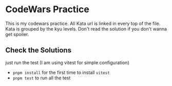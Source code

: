 # CodeWars Practice
This is my codewars practice. All Kata url is linked in every top of the file. Kata is grouped by the kyu levels. Don't read the solution if you don't wanna get spoiler.
## Check the Solutions
just run the test (I am using vitest for simple configuration)
- `pnpm install` for the first time to install `vitest`
- `pnpm test` to run all the test
